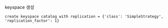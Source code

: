 keyspace 생성
````
create keyspace catalog with replication = {'class': 'SimpleStrategy', 'replication_factor': 1}
````
